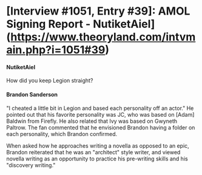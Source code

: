 # [Interview #1051, Entry #39]: AMOL Signing Report - NutiketAiel](https://www.theoryland.com/intvmain.php?i=1051#39)

#### NutiketAiel

How did you keep Legion straight?

#### Brandon Sanderson

"I cheated a little bit in Legion and based each personality off an actor." He pointed out that his favorite personality was JC, who was based on [Adam] Baldwin from Firefly. He also related that Ivy was based on Gwyneth Paltrow. The fan commented that he envisioned Brandon having a folder on each personality, which Brandon confirmed.

When asked how he approaches writing a novella as opposed to an epic, Brandon reiterated that he was an "architect" style writer, and viewed novella writing as an opportunity to practice his pre-writing skills and his "discovery writing."


